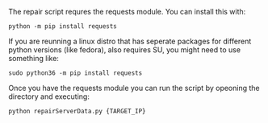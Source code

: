 The repair script requres the requests module. You can install this with:
```
python -m pip install requests
```
If you are reunning a linux distro that has seperate packages for different python versions (like fedora), also requires SU, you might need to use something like:
```
sudo python36 -m pip install requests
```

Once you have the requests module you can run the script by opeoning the directory and executing:
```
python repairServerData.py {TARGET_IP}
```
